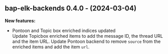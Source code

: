 ## bap-elk-backends 0.4.0 - (2024-03-04)

**New features:**

 * Pontoon and Topic box enriched indices updated\
   Update Topicbox enriched items to add the message ID, the thread URL
   and the item URL.  Update Pontoon backend to remove `source` from the
   enriched items and add the item `url`.

